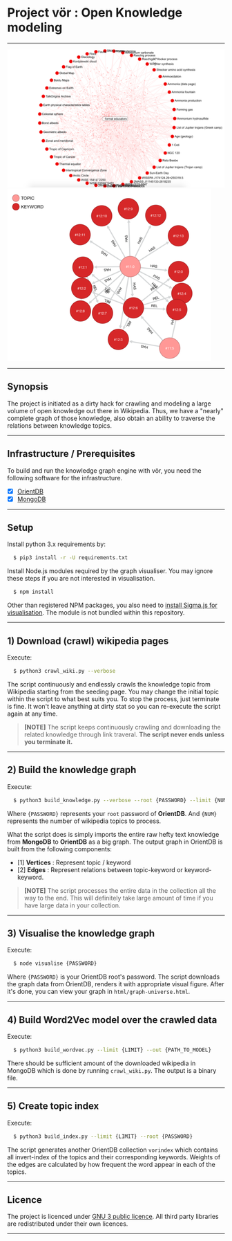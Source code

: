 # Project vör : Open Knowledge modeling

---

![Network](graphic/vor.png)
![Graph](graphic/graph.png)

---

## Synopsis

The project is initiated as a dirty hack for crawling and modeling 
a large volume of open knowledge out there in Wikipedia. Thus, we 
have a "nearly" complete graph of those knowledge, also obtain an 
ability to traverse the relations between knowledge topics.

---

## Infrastructure / Prerequisites

To build and run the knowledge graph engine with vör, 
you need the following software for the infrastructure.

- [x] [OrientDB](http://orientdb.com/download/)
- [x] [MongoDB](https://www.mongodb.com/download-center#community)

---

## Setup

Install python 3.x requirements by:

```bash
  $ pip3 install -r -U requirements.txt
```

Install Node.js modules required by the graph visualiser. 
You may ignore these steps if you are not interested in 
visualisation.

```bash
  $ npm install
```

Other than registered NPM packages, you also need to [install Sigma.js 
for visualisation](https://github.com/jacomyal/sigma.js/wiki#getting-started). The module is not bundled within this repository.

---

## 1) Download (crawl) wikipedia pages

Execute:

```bash
  $ python3 crawl_wiki.py --verbose 
```

The script continuously and endlessly crawls the knowledge topic 
from Wikipedia starting from the seeding page. You may change 
the initial topic within the script to what best suits you. 
To stop the process, just terminate is fine. It won't leave 
anything at dirty stat so you can re-execute the script again 
at any time.

>**[NOTE]** The script keeps continuously crawling 
and downloading the related knowledge through link traveral. 
**The script never ends unless you terminate it.**

---

## 2) Build the knowledge graph

Execute:

```bash
  $ python3 build_knowledge.py --verbose --root {PASSWORD} --limit {NUM}
```

Where `{PASSWORD}` represents your `root` password of **OrientDB**.
And `{NUM}` represents the number of wikipedia topics to process.

What the script does is simply imports the entire raw hefty text 
knowledge from **MongoDB** to **OrientDB** as a big graph. 
The output graph in OrientDB is built from the following components:

- [1] **Vertices** : Represent topic / keyword
- [2] **Edges** : Represent relations between topic-keyword or keyword-keyword.

> **[NOTE]** The script processes the entire data in the collection 
all the way to the end. This will definitely take large amount of 
time if you have large data in your collection.

---

## 3) Visualise the knowledge graph

Execute:

```bash
  $ node visualise {PASSWORD}
```

Where `{PASSWORD}` is your OrientDB root's password. The script 
downloads the graph data from OrientDB, renders it with appropriate 
visual figure. After it's done, you can view your graph in 
`html/graph-universe.html`.

---

## 4) Build Word2Vec model over the crawled data

Execute:

```bash
  $ python3 build_wordvec.py --limit {LIMIT} --out {PATH_TO_MODEL}
``` 

There should be sufficient amount of the downloaded wikipedia 
in MongoDB which is done by running `crawl_wiki.py`. The output 
is a binary file.

---

## 5) Create topic index

Execute:

```bash
  $ python3 build_index.py --limit {LIMIT} --root {PASSWORD}
```

The script generates another OrientDB collection `vorindex` 
which contains all invert-index of the topics and their 
corresponding keywords. Weights of the edges are calculated 
by how frequent the word appear in each of the topics.


---

## Licence

The project is licenced under [GNU 3 public licence](https://www.gnu.org/licenses/gpl-3.0.en.html). All third party libraries are redistributed 
under their own licences.

---
